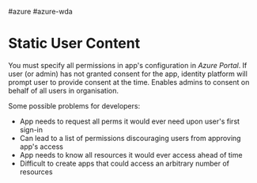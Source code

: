 #azure #azure-wda 

# Static User Content
You must specify all permissions in app's configuration in *Azure Portal*.
If user (or admin) has not granted consent for the app, identity platform will prompt user to provide consent at the time.
Enables admins to consent on behalf of all users in organisation.

Some possible problems for developers:
- App needs to request all perms it would ever need upon user's first sign-in
- Can lead to a list of permissions discouraging users from approving app's access
- App needs to know all resources it would ever access ahead of time
- Difficult to create apps that could access an arbitrary number of resources